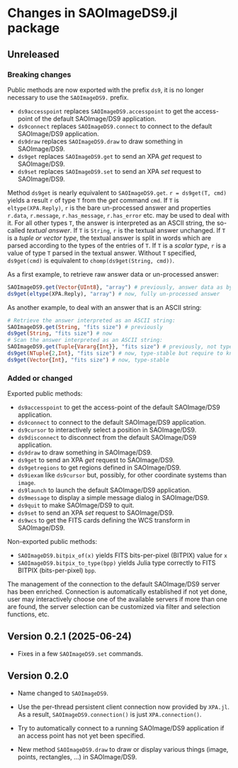 # Changes in SAOImageDS9.jl package

## Unreleased

### Breaking changes

Public methods are now exported with the prefix `ds9`, it is no longer necessary to use
the `SAOImageDS9.` prefix.

- `ds9accesspoint` replaces `SAOImageDS9.accesspoint` to get the access-point of the
  default SAOImage/DS9 application.
- `ds9connect` replaces `SAOImageDS9.connect` to connect to the default SAOImage/DS9 application.
- `ds9draw` replaces `SAOImageDS9.draw` to draw something in SAOImage/DS9.
- `ds9get` replaces `SAOImageDS9.get` to send an XPA *get* request to SAOImage/DS9.
- `ds9set` replaces `SAOImageDS9.set` to send an XPA *set* request to SAOImage/DS9.

Method `ds9get` is nearly equivalent to `SAOImageDS9.get`. `r = ds9get(T, cmd)` yields a
result `r` of type `T` from the *get* command `cmd`. If `T` is `eltype(XPA.Reply)`, `r` is
the bare un-processed answer and properties `r.data`, `r.message`, `r.has_message`,
`r.has_error` etc. may be used to deal with it. For all other types `T`, the answer is
interpreted as an ASCII string, the so-called *textual answer*. If `T` is `String`, `r` is
the textual answer unchanged. If `T` is a *tuple or vector type*, the textual answer is
split in words which are parsed according to the types of the entries of `T`. If `T` is a
*scalar type*, `r` is a value of type `T` parsed in the textual answer. Without `T`
specified, `ds9get(cmd)` is equivalent to `chomp(ds9get(String, cmd))`.

As a first example, to retrieve raw answer data or un-processed answer:

```julia
SAOImageDS9.get(Vector{UInt8}, "array") # previously, answer data as bytes
ds9get(eltype(XPA.Reply), "array") # now, fully un-processed answer
```

As another example, to deal with an answer that is an ASCII string:

```julia
# Retrieve the answer interpreted as an ASCII string:
SAOImageDS9.get(String, "fits size") # previously
ds9get(String, "fits size") # now
# Scan the answer interpreted as an ASCII string:
SAOImageDS9.get(Tuple{Vararg{Int}}, "fits size") # previously, not type stable
ds9get(NTuple{2,Int}, "fits size") # now, type-stable but require to know N
ds9get(Vector{Int}, "fits size") # now, type-stable
```

### Added or changed

Exported public methods:

- `ds9accesspoint` to get the access-point of the default SAOImage/DS9 application.
- `ds9connect` to connect to the default SAOImage/DS9 application.
- `ds9cursor` to interactively select a position in SAOImage/DS9.
- `ds9disconnect` to disconnect from the default SAOImage/DS9 application.
- `ds9draw` to draw something in SAOImage/DS9.
- `ds9get` to send an XPA *get* request to SAOImage/DS9.
- `ds9getregions` to get regions defined in SAOImage/DS9.
- `ds9iexam` like `ds9cursor` but, possibly, for other coordinate systems than `image`.
- `ds9launch` to launch the default SAOImage/DS9 application.
- `ds9message` to display a simple message dialog in SAOImage/DS9.
- `ds9quit` to make SAOImage/DS9 to quit.
- `ds9set` to send an XPA *set* request to SAOImage/DS9.
- `ds9wcs` to get the FITS cards defining the WCS transform in SAOImage/DS9.

Non-exported public methods:

- `SAOImageDS9.bitpix_of(x)` yields FITS bits-per-pixel (BITPIX) value for `x`
- `SAOImageDS9.bitpix_to_type(bpp)` yields Julia type correctly to FITS BITPIX (bits-per-pixel)
  `bpp`.

The management of the connection to the default SAOImage/DS9 server has been enriched.
Connection is automatically established if not yet done, user may interactively choose one
of the available servers if more than one are found, the server selection can be
customized via filter and selection functions, etc.

## Version 0.2.1 (2025-06-24)

- Fixes in a few `SAOImageDS9.set` commands.

## Version 0.2.0

- Name changed to `SAOImageDS9`.

- Use the per-thread persistent client connection now provided by `XPA.jl`.
  As a result, `SAOImageDS9.connection()` is just `XPA.connection()`.

- Try to automatically connect to a running SAOImage/DS9 application if an
  access point has not yet been specified.

- New method `SAOImageDS9.draw` to draw or display various things (image,
  points, rectangles, ...) in SAOImage/DS9.
